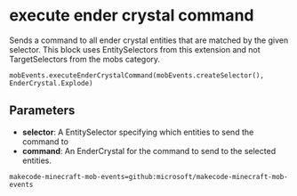 # execute ender crystal command

Sends a command to all ender crystal entities that are matched by the given selector. This
block uses EntitySelectors from this extension and not TargetSelectors from the mobs
category.

```sig
mobEvents.executeEnderCrystalCommand(mobEvents.createSelector(), EnderCrystal.Explode)
```

## Parameters

* **selector**: A EntitySelector specifying which entities to send the command to
* **command**: An EnderCrystal for the command to send to the selected entities.

```package
makecode-minecraft-mob-events=github:microsoft/makecode-minecraft-mob-events
```
